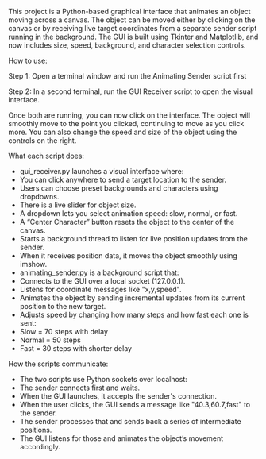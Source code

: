 This project is a Python-based graphical interface that animates an object moving across a canvas. The object can be moved either by clicking on the canvas or by receiving live target coordinates from a separate sender script running in the background. The GUI is built using Tkinter and Matplotlib, and now includes size, speed, background, and character selection controls.

How to use:

Step 1: Open a terminal window and run the Animating Sender script first

Step 2: In a second terminal, run the GUI Receiver script to open the visual interface.

Once both are running, you can now click on the interface. The object will smoothly move to the point you clicked, continuing to move as you click more. You can also change the speed and size of the object using the controls on the right.


What each script does:

- gui_receiver.py launches a visual interface where:
- You can click anywhere to send a target location to the sender.
- Users can choose preset backgrounds and characters using dropdowns.
- There is a live slider for object size.
- A dropdown lets you select animation speed: slow, normal, or fast.
- A “Center Character” button resets the object to the center of the canvas.
- Starts a background thread to listen for live position updates from the sender.
- When it receives position data, it moves the object smoothly using imshow.
- animating_sender.py is a background script that:
- Connects to the GUI over a local socket (127.0.0.1).
- Listens for coordinate messages like "x,y,speed".
- Animates the object by sending incremental updates from its current position to the new target.
- Adjusts speed by changing how many steps and how fast each one is sent:
- Slow = 70 steps with delay
- Normal = 50 steps
- Fast = 30 steps with shorter delay

How the scripts communicate:

- The two scripts use Python sockets over localhost:
- The sender connects first and waits.
- When the GUI launches, it accepts the sender's connection.
- When the user clicks, the GUI sends a message like "40.3,60.7,fast" to the sender.
- The sender processes that and sends back a series of intermediate positions.
- The GUI listens for those and animates the object’s movement accordingly.